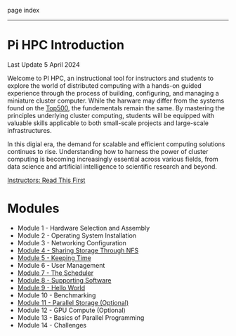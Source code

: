 page
index


---

# Pi HPC Introduction

<span class="small">Last Update 5 April 2024</span>

Welcome to PI HPC, an instructional tool for instructors and students to explore the world of distributed computing with a hands-on guided experience through the process of building, configuring, and managing a miniature cluster computer. While the harware may differ from the systems found on the [Top500](https://top500.org), the fundementals remain the same. By mastering the principles underlying cluster computing, students will be equipped with valuable skills applicable to both small-scale projects and large-scale infrastructures.

In this digial era, the demand for scalable and efficient computing solutions continues to rise. Understanding how to harness the power of cluster computing is becoming increasingly essential across various fields, from data science and artificial intelligence to scientific research and beyond.

[Instructors: Read This First](instructors)

# Modules

- Module 1 - Hardware Selection and Assembly
- Module 2 - Operating System Installation
- Module 3 - Networking Configuration
- [Module 4 - Sharing Storage Through NFS](module-4)
- [Module 5 - Keeping Time](module-5)
- Module 6 - User Management
- [Module 7 - The Scheduler](module-7)
- [Module 8 - Supporting Software](module-8)
- [Module 9 - Hello World](module-9)
- Module 10 - Benchmarking
- [Module 11 - Parallel Storage (Optional)](module-11)
- Module 12 - GPU Compute (Optional)
- Module 13 - Basics of Parallel Programming
- Module 14 - Challenges
